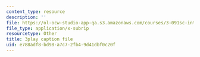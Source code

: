 ```yaml
---
content_type: resource
description: ''
file: https://ol-ocw-studio-app-qa.s3.amazonaws.com/courses/3-091sc-introduction-to-solid-state-chemistry-fall-2010/e788adf8bd98a7c72fb49d41dbf0c20f_3dU0v-EvUmA.srt
file_type: application/x-subrip
resourcetype: Other
title: 3play caption file
uid: e788adf8-bd98-a7c7-2fb4-9d41dbf0c20f
---
```

